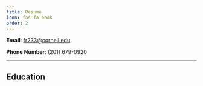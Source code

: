 ```yaml
---
title: Resume
icon: fas fa-book
order: 2
---
```


**Email**: fr233@cornell.edu

**Phone Number**: (201) 679-0920

-------------------     ----------------------------

## Education

